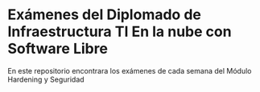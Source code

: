 # Exámenes del Diplomado de Infraestructura TI En la nube con Software Libre

En este repositorio encontrara los exámenes de cada semana del Módulo Hardening y Seguridad
